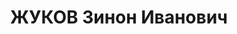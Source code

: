 ---
title: ЖУКОВ Зинон Иванович
description: в 1918 - Начальник "морского всевобуча" старый большевик капитан дальнего
  плавания Зенон Иванович Жуков собирал под свое крыло всех, кто знал толк в парусах.
---